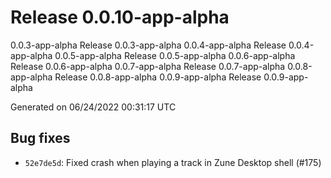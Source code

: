 # Release 0.0.10-app-alpha
0.0.3-app-alpha Release 0.0.3-app-alpha 0.0.4-app-alpha Release 0.0.4-app-alpha 0.0.5-app-alpha Release 0.0.5-app-alpha 0.0.6-app-alpha Release 0.0.6-app-alpha 0.0.7-app-alpha Release 0.0.7-app-alpha 0.0.8-app-alpha Release 0.0.8-app-alpha 0.0.9-app-alpha Release 0.0.9-app-alpha

Generated on 06/24/2022 00:31:17 UTC

## Bug fixes
 - `52e7de5d`:  Fixed crash when playing a track in Zune Desktop shell (#175)
